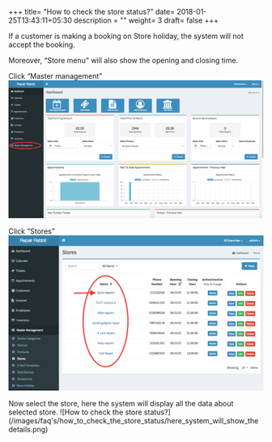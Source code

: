 +++
title= "How to check the store status?"
date= 2018-01-25T13:43:11+05:30
description = ""
weight= 3
draft= false
+++




If a customer is making a booking on Store holiday, the system will not accept the booking.

Moreover, “Store menu” will also show the opening and closing time.

Click “Master management” 
![How to check the store status?](/images/faq's/how_to_check_the_store_status/go_to_master_management.png/)

Click “Stores”
![How to check the store status?](/images/faq's/how_to_check_the_store_status/select_store_from_the_list.png)

Now select the store, here the system will display all the data about selected store.
![How to check the store status?](/images/faq's/how_to_check_the_store_status/here_system_will_show_the details.png)
